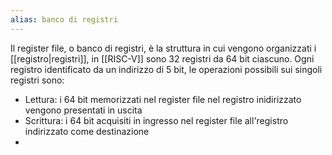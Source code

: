 ```yaml
---
alias: banco di registri
---
```

Il register file, o banco di registri, è la struttura in cui vengono organizzati i [[registro|registri]], in [[RISC-V]] sono 32 registri da 64 bit ciascuno.
Ogni registro identificato da un indirizzo di 5 bit, le operazioni possibili sui singoli registri sono:
- Lettura: i 64 bit memorizzati nel  register file nel registro inidirizzato vengono presentati in uscita
- Scrittura: i 64 bit acquisiti in ingresso nel register file all'registro indirizzato come destinazione
- 